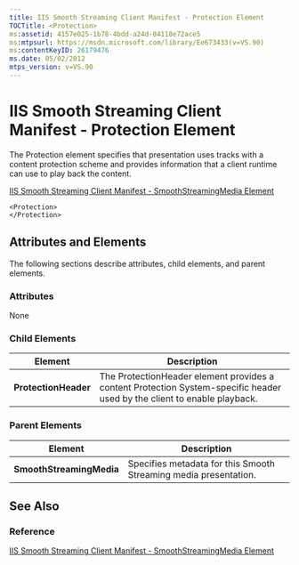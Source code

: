 ```yaml
---
title: IIS Smooth Streaming Client Manifest - Protection Element
TOCTitle: <Protection>
ms:assetid: 4157e025-1b78-4bdd-a24d-04118e72ace5
ms:mtpsurl: https://msdn.microsoft.com/library/Ee673433(v=VS.90)
ms:contentKeyID: 26179476
ms.date: 05/02/2012
mtps_version: v=VS.90
---
```


# IIS Smooth Streaming Client Manifest - Protection Element

The Protection element specifies that presentation uses tracks with a content protection scheme and provides information that a client runtime can use to play back the content.

[IIS Smooth Streaming Client Manifest - SmoothStreamingMedia Element](iis-smooth-streaming-client-manifest-smoothstreamingmedia-element.md)  

    <Protection>
    </Protection>

## Attributes and Elements

The following sections describe attributes, child elements, and parent elements.

### Attributes

None

### Child Elements

|Element|Description|
|--- |--- |
|**ProtectionHeader**|The ProtectionHeader element provides a content Protection System-specific header used by the client to enable playback.|

### Parent Elements

|Element|Description|
|--- |--- |
|**SmoothStreamingMedia**|Specifies metadata for this Smooth Streaming media presentation.|

## See Also

### Reference

[IIS Smooth Streaming Client Manifest - SmoothStreamingMedia Element](iis-smooth-streaming-client-manifest-smoothstreamingmedia-element.md)
